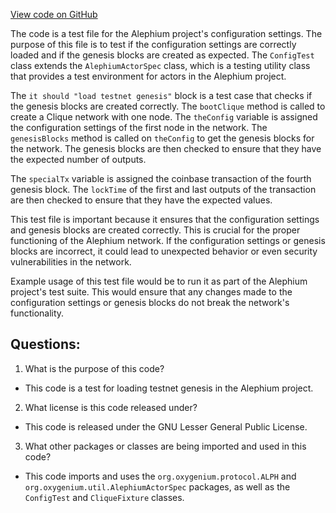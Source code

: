 [View code on GitHub](https://github.com/oxygenium/oxygenium/app/src/it/scala/org/oxygenium/app/ConfigTest.scala)

The code is a test file for the Alephium project's configuration settings. The purpose of this file is to test if the configuration settings are correctly loaded and if the genesis blocks are created as expected. The `ConfigTest` class extends the `AlephiumActorSpec` class, which is a testing utility class that provides a test environment for actors in the Alephium project. 

The `it should "load testnet genesis"` block is a test case that checks if the genesis blocks are created correctly. The `bootClique` method is called to create a Clique network with one node. The `theConfig` variable is assigned the configuration settings of the first node in the network. The `genesisBlocks` method is called on `theConfig` to get the genesis blocks for the network. The genesis blocks are then checked to ensure that they have the expected number of outputs.

The `specialTx` variable is assigned the coinbase transaction of the fourth genesis block. The `lockTime` of the first and last outputs of the transaction are then checked to ensure that they have the expected values.

This test file is important because it ensures that the configuration settings and genesis blocks are created correctly. This is crucial for the proper functioning of the Alephium network. If the configuration settings or genesis blocks are incorrect, it could lead to unexpected behavior or even security vulnerabilities in the network.

Example usage of this test file would be to run it as part of the Alephium project's test suite. This would ensure that any changes made to the configuration settings or genesis blocks do not break the network's functionality.
## Questions: 
 1. What is the purpose of this code?
- This code is a test for loading testnet genesis in the Alephium project.

2. What license is this code released under?
- This code is released under the GNU Lesser General Public License.

3. What other packages or classes are being imported and used in this code?
- This code imports and uses the `org.oxygenium.protocol.ALPH` and `org.oxygenium.util.AlephiumActorSpec` packages, as well as the `ConfigTest` and `CliqueFixture` classes.
